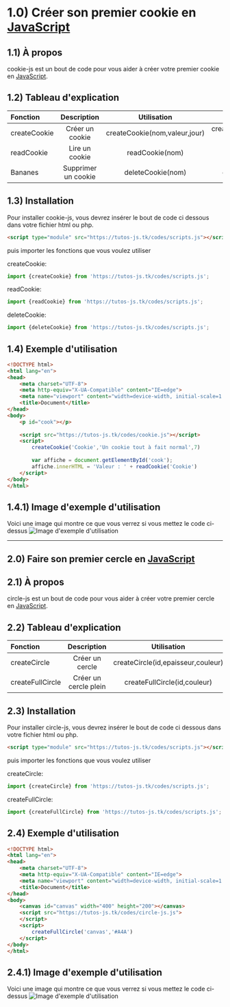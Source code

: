 # 1.0) Créer son premier cookie en [JavaScript][1]

## 1.1) À propos
cookie-js est un bout de code pour vous aider à créer votre premier cookie en [JavaScript][1].

## 1.2) Tableau d'explication
| Fonction | Description | Utilisation | Exemple |
| :--------------- | :--------------------: | :---------------------------: | --------------------------------------------: |
| createCookie     |  Créer un cookie       | createCookie(nom,valeur,jour) | createCookie('Cookie','Un bon gros cookie',7) |
| readCookie       |  Lire un cookie        | readCookie(nom)               |                          readCookie('Cookie') |
| Bananes          |  Supprimer un cookie   | deleteCookie(nom)             |                        deleteCookie('Cookie') |

## 1.3) Installation
Pour installer cookie-js, vous devrez insérer le bout de code ci dessous dans votre fichier html ou php.
```html
<script type="module" src="https://tutos-js.tk/codes/scripts.js"></script>
```
puis importer les fonctions que vous voulez utiliser

createCookie: 
```js
import {createCookie} from 'https://tutos-js.tk/codes/scripts.js';
```

readCookie: 
```js
import {readCookie} from 'https://tutos-js.tk/codes/scripts.js';
```

deleteCookie: 
```js
import {deleteCookie} from 'https://tutos-js.tk/codes/scripts.js';
```

## 1.4) Exemple d'utilisation
```html
<!DOCTYPE html>
<html lang="en">
<head>
    <meta charset="UTF-8">
    <meta http-equiv="X-UA-Compatible" content="IE=edge">
    <meta name="viewport" content="width=device-width, initial-scale=1.0">
    <title>Document</title>
</head>
<body>
    <p id="cook"></p>
    
    <script src="https://tutos-js.tk/codes/cookie.js"></script>
    <script>
        createCookie('Cookie','Un cookie tout à fait normal',7)
        
        var affiche = document.getElementById('cook');
        affiche.innerHTML = 'Valeur : ' + readCookie('Cookie')
    </script>
</body>
</html>
```
## 1.4.1) Image d'exemple d'utilisation
Voici une image qui montre ce que vous verrez si vous mettez le code ci-dessus
![Image d'exemple d'utilisation](https://i.imgur.com/ZqKuDAS.png "Image d'exemple d'utilisation")

---

## 2.0) Faire son premier cercle en [JavaScript][1]

## 2.1) À propos
circle-js est un bout de code pour vous aider à créer votre premier cercle en [JavaScript][1].

## 2.2) Tableau d'explication
| Fonction | Description | Utilisation | Exemple |
| :--------------- | :--------------------: | :----------------------------------: | --------------------------------------------: |
| createCircle     |  Créer un cercle       | createCircle(id,epaisseur,couleur)   |          createCircle('canvas','5','#ff2d00') |
| createFullCircle |  Créer un cercle plein | createFullCircle(id,couleur)         |          createFullCircle('canvas','#ff2d00') |

## 2.3) Installation
Pour installer circle-js, vous devrez insérer le bout de code ci dessous dans votre fichier html ou php.
```html
<script type="module" src="https://tutos-js.tk/codes/scripts.js"></script>
```
puis importer les fonctions que vous voulez utiliser

createCircle: 
```js
import {createCircle} from 'https://tutos-js.tk/codes/scripts.js';
```

createFullCircle: 
```js
import {createFullCircle} from 'https://tutos-js.tk/codes/scripts.js';
```

## 2.4) Exemple d'utilisation
```html
<!DOCTYPE html>
<html lang="en">
<head>
    <meta charset="UTF-8">
    <meta http-equiv="X-UA-Compatible" content="IE=edge">
    <meta name="viewport" content="width=device-width, initial-scale=1.0">
    <title>Document</title>
</head>
<body>
    <canvas id="canvas" width="400" height="200"></canvas>
    <script src="https://tutos-js.tk/codes/circle-js.js">
    </script>
    <script>
        createFullCircle('canvas','#A4A')
    </script>
</body>
</html>
```

## 2.4.1) Image d'exemple d'utilisation
Voici une image qui montre ce que vous verrez si vous mettez le code ci-dessus
![Image d'exemple d'utilisation]([https://i.imgur.com/ZqKuDAS.png](https://i.imgur.com/18KIU2N.png) "Image d'exemple d'utilisation")

[1]: https://www.javascript.com/
